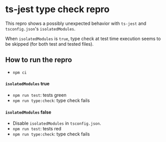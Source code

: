 # ts-jest type check repro

This repro shows a possibly unexpected behavior with `ts-jest` and `tsconfig.json`'s `isolatedModules`.

When `isolatedModules` is `true`, type check at test time execution seems to be skipped (for both test and tested files).

## How to run the repro

- `npm ci`

#### `isolatedModules` true

- `npm run test`: tests green
- `npm run type:check`: type check fails

#### `isolatedModules` false
- Disable `isolatedModules` in `tsconfig.json`.
- `npm run test`: tests red
- `npm run type:check`: type check fails